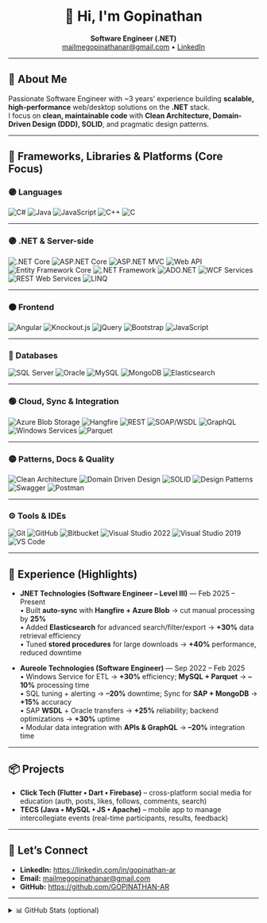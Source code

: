 <!-- Profile Header -->
<h1 align="center">👋 Hi, I'm Gopinathan</h1>
<p align="center">
  <b>Software Engineer (.NET)</b><br/>
  <a href="mailto:mailmegopinathanar@gmail.com">mailmegopinathanar@gmail.com</a> • 
  <a href="https://linkedin.com/in/gopinathan-ar">LinkedIn</a>
</p>

---

## 🚀 About Me
Passionate Software Engineer with ~3 years’ experience building **scalable, high-performance** web/desktop solutions on the **.NET** stack.  
I focus on **clean, maintainable code** with **Clean Architecture, Domain-Driven Design (DDD), SOLID**, and pragmatic design patterns.

---

## 🧰 Frameworks, Libraries & Platforms (Core Focus)

### 🟣 Languages  
![C#](https://img.shields.io/badge/C%23-239120?style=flat&logo=c-sharp&logoColor=white) ![Java](https://img.shields.io/badge/Java-ED8B00?style=flat&logo=java&logoColor=white) ![JavaScript](https://img.shields.io/badge/JavaScript-F7DF1E?style=flat&logo=javascript&logoColor=black) ![C++](https://img.shields.io/badge/C++-00599C?style=flat&logo=cplusplus&logoColor=white) ![C](https://img.shields.io/badge/C-00599C?style=flat&logo=c&logoColor=white)

---

### 🟣 .NET & Server-side  
![.NET Core](https://img.shields.io/badge/.NET_Core-512BD4?style=flat&logo=dotnet&logoColor=white) ![ASP.NET Core](https://img.shields.io/badge/ASP.NET_Core-512BD4?style=flat&logo=dotnet&logoColor=white) ![ASP.NET MVC](https://img.shields.io/badge/MVC-512BD4?style=flat) ![Web API](https://img.shields.io/badge/Web_API-512BD4?style=flat) ![Entity Framework Core](https://img.shields.io/badge/Entity_Framework_Core-512BD4?style=flat) ![.NET Framework](https://img.shields.io/badge/.NET_Framework-512BD4?style=flat&logo=dotnet&logoColor=white) ![ADO.NET](https://img.shields.io/badge/ADO.NET-512BD4?style=flat) ![WCF Services](https://img.shields.io/badge/WCF_Services-512BD4?style=flat) ![REST Web Services](https://img.shields.io/badge/REST_Web_Services-02569B?style=flat) ![LINQ](https://img.shields.io/badge/LINQ-512BD4?style=flat)

---

### 🟠 Frontend  
![Angular](https://img.shields.io/badge/Angular-DD0031?style=flat&logo=angular&logoColor=white) ![Knockout.js](https://img.shields.io/badge/Knockout.js-800000?style=flat) ![jQuery](https://img.shields.io/badge/jQuery-0769AD?style=flat&logo=jquery&logoColor=white) ![Bootstrap](https://img.shields.io/badge/Bootstrap-7952B3?style=flat&logo=bootstrap&logoColor=white) ![JavaScript](https://img.shields.io/badge/JavaScript-F7DF1E?style=flat&logo=javascript&logoColor=black)

---

### 🔵 Databases  
![SQL Server](https://img.shields.io/badge/SQL_Server-CC2927?style=flat&logo=microsoftsqlserver&logoColor=white) ![Oracle](https://img.shields.io/badge/Oracle-F80000?style=flat&logo=oracle&logoColor=white) ![MySQL](https://img.shields.io/badge/MySQL-4479A1?style=flat&logo=mysql&logoColor=white) ![MongoDB](https://img.shields.io/badge/MongoDB-47A248?style=flat&logo=mongodb&logoColor=white) ![Elasticsearch](https://img.shields.io/badge/Elasticsearch-005571?style=flat&logo=elasticsearch&logoColor=white)

---

### 🟢 Cloud, Sync & Integration  
![Azure Blob Storage](https://img.shields.io/badge/Azure_Blob_Storage-0078D4?style=flat&logo=microsoft-azure&logoColor=white) ![Hangfire](https://img.shields.io/badge/Hangfire-2C3E50?style=flat) ![REST](https://img.shields.io/badge/REST_APIs-02569B?style=flat) ![SOAP/WSDL](https://img.shields.io/badge/SOAP/WSDL-02569B?style=flat) ![GraphQL](https://img.shields.io/badge/GraphQL-E10098?style=flat&logo=graphql&logoColor=white) ![Windows Services](https://img.shields.io/badge/Windows_Services-0078D6?style=flat&logo=windows&logoColor=white) ![Parquet](https://img.shields.io/badge/Parquet-444?style=flat)

---

### 🟡 Patterns, Docs & Quality  
![Clean Architecture](https://img.shields.io/badge/Clean_Architecture-1F6FEB?style=flat) ![Domain Driven Design](https://img.shields.io/badge/Domain--Driven_Design-1F6FEB?style=flat) ![SOLID](https://img.shields.io/badge/SOLID_Principles-1F6FEB?style=flat) ![Design Patterns](https://img.shields.io/badge/Design_Patterns-1F6FEB?style=flat) ![Swagger](https://img.shields.io/badge/Swagger-85EA2D?style=flat&logo=swagger&logoColor=black) ![Postman](https://img.shields.io/badge/Postman-FF6C37?style=flat&logo=postman&logoColor=white)

---

### ⚙️ Tools & IDEs  
![Git](https://img.shields.io/badge/Git-F05032?style=flat&logo=git&logoColor=white) ![GitHub](https://img.shields.io/badge/GitHub-181717?style=flat&logo=github&logoColor=white) ![Bitbucket](https://img.shields.io/badge/Bitbucket-0052CC?style=flat&logo=bitbucket&logoColor=white) ![Visual Studio 2022](https://img.shields.io/badge/Visual_Studio_2022-5C2D91?style=flat&logo=visual-studio&logoColor=white) ![Visual Studio 2019](https://img.shields.io/badge/Visual_Studio_2019-5C2D91?style=flat&logo=visual-studio&logoColor=white) ![VS Code](https://img.shields.io/badge/VS_Code-007ACC?style=flat&logo=visual-studio-code&logoColor=white)

---

## 🏢 Experience (Highlights)
- **JNET Technologies (Software Engineer – Level III)** — Feb 2025 – Present  
  • Built **auto-sync** with **Hangfire + Azure Blob** → cut manual processing by **25%**  
  • Added **Elasticsearch** for advanced search/filter/export → **+30%** data retrieval efficiency  
  • Tuned **stored procedures** for large downloads → **+40%** performance, reduced downtime  

- **Aureole Technologies (Software Engineer)** — Sep 2022 – Feb 2025  
  • Windows Service for ETL → **+30%** efficiency; **MySQL + Parquet** → **–10%** processing time  
  • SQL tuning + alerting → **–20%** downtime; Sync for **SAP + MongoDB** → **+15%** accuracy  
  • SAP **WSDL** + Oracle transfers → **+25%** reliability; backend optimizations → **+30%** uptime  
  • Modular data integration with **APIs & GraphQL** → **–20%** integration time  

---

## 📦 Projects
- **Click Tech (Flutter • Dart • Firebase)** – cross-platform social media for education (auth, posts, likes, follows, comments, search)  
- **TECS (Java • MySQL • JS • Apache)** – mobile app to manage intercollegiate events (real-time participants, results, feedback)  

---

## 💬 Let’s Connect
- **LinkedIn:** https://linkedin.com/in/gopinathan-ar  
- **Email:** mailmegopinathanar@gmail.com  
- **GitHub:** https://github.com/GOPINATHAN-AR  

---

<details>
<summary>📊 GitHub Stats (optional)</summary>

![GitHub Streak](https://streak-stats.demolab.com?user=GOPINATHAN-AR)  
![Top Langs](https://github-readme-stats.vercel.app/api/top-langs/?username=GOPINATHAN-AR&layout=compact)  
![Stats](https://github-readme-stats.vercel.app/api?username=GOPINATHAN-AR&show_icons=true)  

</details>
